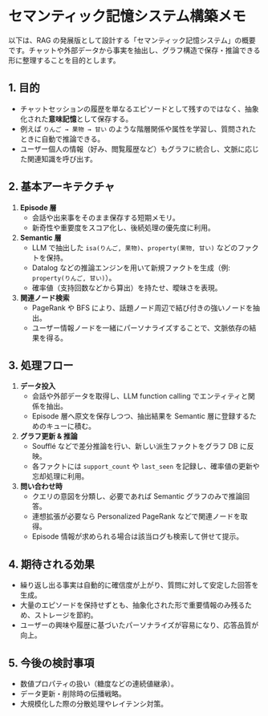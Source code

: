 # セマンティック記憶システム構築メモ

以下は、RAG の発展版として設計する「セマンティック記憶システム」の概要です。チャットや外部データから事実を抽出し、グラフ構造で保存・推論できる形に整理することを目的とします。

## 1. 目的
- チャットセッションの履歴を単なるエピソードとして残すのではなく、抽象化された**意味記憶**として保存する。
- 例えば `りんご → 果物 → 甘い` のような階層関係や属性を学習し、質問されたときに自動で推論できる。
- ユーザー個人の情報（好み、閲覧履歴など）もグラフに統合し、文脈に応じた関連知識を呼び出す。

## 2. 基本アーキテクチャ
1. **Episode 層**
   - 会話や出来事をそのまま保存する短期メモリ。
   - 新奇性や重要度をスコア化し、後続処理の優先度に利用。
2. **Semantic 層**
   - LLM で抽出した `isa(りんご, 果物)`、`property(果物, 甘い)` などのファクトを保持。
   - Datalog などの推論エンジンを用いて新規ファクトを生成（例: `property(りんご, 甘い)`）。
   - 確率値（支持回数などから算出）を持たせ、曖昧さを表現。
3. **関連ノード検索**
   - PageRank や BFS により、話題ノード周辺で結び付きの強いノードを抽出。
   - ユーザー情報ノードを一緒にパーソナライズすることで、文脈依存の結果を得る。

## 3. 処理フロー
1. **データ投入**
   - 会話や外部データを取得し、LLM function calling でエンティティと関係を抽出。
   - Episode 層へ原文を保存しつつ、抽出結果を Semantic 層に登録するためのキューに積む。
2. **グラフ更新 & 推論**
   - Soufflé などで差分推論を行い、新しい派生ファクトをグラフ DB に反映。
   - 各ファクトには `support_count` や `last_seen` を記録し、確率値の更新や忘却処理に利用。
3. **問い合わせ時**
   - クエリの意図を分類し、必要であれば Semantic グラフのみで推論回答。
   - 連想拡張が必要なら Personalized PageRank などで関連ノードを取得。
   - Episode 情報が求められる場合は該当ログも検索して併せて提示。

## 4. 期待される効果
- 繰り返し出る事実は自動的に確信度が上がり、質問に対して安定した回答を生成。
- 大量のエピソードを保持せずとも、抽象化された形で重要情報のみ残るため、ストレージを節約。
- ユーザーの興味や履歴に基づいたパーソナライズが容易になり、応答品質が向上。

## 5. 今後の検討事項
- 数値プロパティの扱い（糖度などの連続値継承）。
- データ更新・削除時の伝播戦略。
- 大規模化した際の分散処理やレイテンシ対策。

